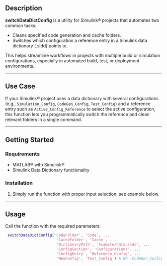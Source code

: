 ## Description

**switchDataDictConfig** is a utility for Simulink&reg; projects that automates two common tasks:
- Cleans specified code generation and cache folders.
- Switches which configuration a reference entry in a Simulink data dictionary (.sldd) points to.

This helps streamline workflows in projects with multiple build or simulation configurations, especially in automated build, test, or deployment environments.

---

## Use Case

If your Simulink&reg; project uses a data dictionary with several configurations (e.g., `Simulation_Config`, `CodeGen_Config`, `Test_Config`) and a reference entry such as `Active_Config_Reference` to select the active configuration, this function lets you programmatically switch the reference and clean relevant folders in a single command.

---

## Getting Started

### Requirements

- MATLAB&reg; with Simulink&reg;
- Simulink Data Dictionary functionality

### Installation

1. Simply run the function with proper input selection, see example below.

---

## Usage

Call the function with the required parameters:

```matlab
 switchDataDictConfig('CodeFolder', 'Code', ...
                       'CacheFolder', 'Cache', ...
                       'DictionaryPath', 'Example/data.sldd', ...
                       'ConfigSection', 'Configurations', ...
                       'ConfigEntry', 'Reference_Config', ...
                       'NewConfig', 'Test_Config') % OR 'CodeGen_Config'
